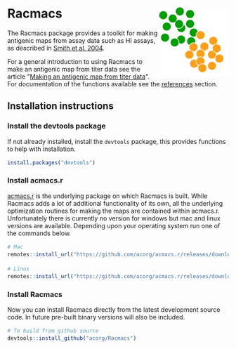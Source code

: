 
<img src="man/figures/logo.png" align="right" style="width:160px; margin-top:40px">

# Racmacs
The Racmacs package provides a toolkit for making antigenic maps from assay data such as HI assays, as described in [Smith et al. 2004](https://doi.org/10.1126/science.1097211).

For a general introduction to using Racmacs to make an antigenic map from titer data see the article "[Making an antigenic map from titer data](https://acorg.github.io/Racmacs/articles/making-a-map-from-scratch.html)". For documentation of the functions available see the [references](https://acorg.github.io/Racmacs/reference/index.html) section.

## Installation instructions
### Install the devtools package
If not already installed, install the `devtools` package, this provides functions to help with installation.
```R
install.packages("devtools")
```

### Install acmacs.r
[acmacs.r](https://github.com/acorg/acmacs.r) is the underlying package on which Racmacs is built. While Racmacs adds a lot of additional functionality of its own, all the underlying optimization routines for making the maps are contained within acmacs.r. Unfortunately there is currently no version for windows but mac and linux versions are available. Depending upon your operating system run one of the commands below.

```R
# Mac
remotes::install_url("https://github.com/acorg/acmacs.r/releases/download/v4.5/acmacs.r_4.5_R_macOS-10.14.tgz", build = FALSE)

# Linux
remotes::install_url("https://github.com/acorg/acmacs.r/releases/download/v4.5/acmacs.r_4.5_R_x86_64-pc-linux-gnu.tar.gz", build = FALSE)
```

### Install Racmacs
Now you can install Racmacs directly from the latest development source code. In future pre-built binary versions will 
also be included.

```R
# To build from github source
devtools::install_github("acorg/Racmacs")
```







